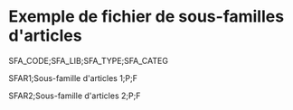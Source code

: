 # Exemple de fichier de sous-familles d'articles
SFA\_CODE;SFA\_LIB;SFA\_TYPE;SFA\_CATEG


SFAR1;Sous-famille d'articles 1;P;F


SFAR2;Sous-famille d'articles 2;P;F


